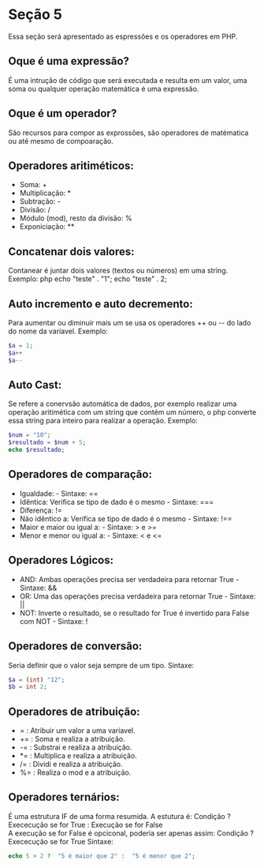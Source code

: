 # Seção 5
Essa seção será apresentado as espressões e os operadores em PHP.

## Oque é uma expressão? 
É uma intrução de código que será executada e resulta em um valor, uma soma ou qualquer operação matemática é uma expressão. 

## Oque é um operador? 
 São recursos para compor as exprossões, são operadores de matématica ou até mesmo de compoaração. 


## Operadores aritiméticos: 
- Soma: + 
- Multiplicação: *
- Subtração: - 
- Divisão: /
- Módulo (mod), resto da divisão: %
- Exponiciação: **

## Concatenar dois valores: 
Contanear é juntar dois valores (textos ou números) em uma string.
Exemplo: 
 php
 echo "teste" . "1"; 
 echo "teste" . 2; 


## Auto incremento e auto decremento:
Para aumentar ou diminuir mais um se usa os operadores ++ ou -- do lado do nome da varíavel. 
Exemplo: 
 ```php 
$a = 1; 
$a++
$a--
 ```

## Auto Cast: 
Se refere a conervsão automática de dados, por exemplo realizar uma operação aritimética com um string que contém um número, o php converte essa string para inteiro para realizar a operação.
Exemplo: 
```php
$num = "10";
$resultado = $num + 5; 
echo $resultado;
```

## Operadores de comparação: 
- Igualdade: - Sintaxe: ==
- Idêntica: Verifica se tipo de dado é o mesmo - Sintaxe: ===
- Diferença: !=
- Não idêntico a: Verifica se tipo de dado é o  mesmo - Sintaxe: !==
- Maior e maior ou igual a: - Sintaxe: > e >= 
- Menor e menor ou igual a: - Sintaxe: < e <= 


## Operadores Lógicos: 
- AND: Ambas operações precisa ser verdadeira para retornar True - Sintaxe: && 
- OR:  Uma das operações precisa verdadeira para retornar True - Sintaxe: ||
- NOT: Inverte o resultado, se o resultado for True é invertido para False com NOT - Sintaxe: !

## Operadores de conversão: 
Seria definir que o valor seja sempre de um tipo. 
Sintaxe: 
```php
$a = (int) "12"; 
$b = int 2; 
```

## Operadores de atribuição: 
- =  : Atribuir um valor a uma varíavel. 
- += : Soma e realiza a atribuição. 
- -= : Substrai e realiza a atribuição. 
- *= : Multiplica e realiza a atribuição. 
- /= : Dividi e realiza a atribuição. 
- %= : Realiza o mod e a atribuição. 

## Operadores ternários: 
É uma estrutura IF de uma forma resumida. 
A estutura é: Condição ? Exececução se for True : Execução se for False  
A execução se for False é opciconal, poderia ser apenas assim: 
Condição ? Exececução se for True
Sintaxe: 
```php
echo 5 > 2 ?  "5 é maior que 2" :  "5 é menor que 2";
```
